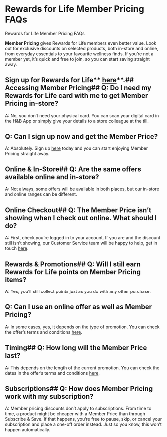 # Rewards for Life Member Pricing FAQs

Rewards for Life Member Pricing FAQs

**Member Pricing** gives Rewards for Life members even better value. Look out for exclusive discounts on selected products, both in-store and online, from everyday essentials to your favourite wellness finds. If you’re not a member yet, it’s quick and free to join, so you can start saving straight away.
## Sign up for Rewards for Life** [**here**](https://www.hollandandbarrett.com/info/rewards-for-life/)**.## Accessing Member Pricing## Q: Do I need my Rewards for Life card with me to get Member Pricing in-store?
A: No, you don’t need your physical card. You can scan your digital card in the H&B App or simply give your details to a store colleague at the till.
## Q: Can I sign up now and get the Member Price?
A: Absolutely. Sign up [here](https://www.hollandandbarrett.com/info/rewards-for-life/) today and you can start enjoying Member Pricing straight away.
## Online & In-Store## Q: Are the same offers available online and in-store?
A: Not always, some offers will be available in both places, but our in-store and online ranges can be different.
## Online Checkout## Q: The Member Price isn’t showing when I check out online. What should I do?
A: First, check you’re logged in to your account. If you are and the discount still isn’t showing, our Customer Service team will be happy to help, get in touch [here](https://help.hollandandbarrett.com/hc/en-gb/articles/20011957983378-Contact-us).
## Rewards & Promotions## Q: Will I still earn Rewards for Life points on Member Pricing items?
A: Yes, you’ll still collect points just as you do with any other purchase.
## Q: Can I use an online offer as well as Member Pricing?
A: In some cases, yes, it depends on the type of promotion. You can check the offer’s terms and conditions [here](https://www.hollandandbarrett.com/info/terms-and-conditions/promotional-terms/).
## Timing## Q: How long will the Member Price last?
A: This depends on the length of the current promotion. You can check the dates in the offer’s terms and conditions [here](https://www.hollandandbarrett.com/info/terms-and-conditions/promotional-terms/).
## Subscriptions## Q: How does Member Pricing work with my subscription?
A: Member pricing discounts don’t apply to subscriptions. From time to time, a product might be cheaper with a Member Price than through Subscribe & Save. If that happens, you’re free to pause, skip, or cancel your subscription and place a one-off order instead. Just so you know, this won’t happen automatically.

